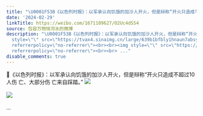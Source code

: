 ```yaml
---
title: "\U0001F53B《以色列时报》：以军承认向饥饿的加沙人开火，但是辩称“开火只造成不超过10人伤 亡、大部分伤 亡来自踩踏。” [图片][图片]"
date: '2024-02-29'
linkTitle: https://weibo.com/1671109627/O2Uc4dSS4
source: 包容万物恒河水的微博
description: "\U0001F53B《以色列时报》：以军承认向饥饿的加沙人开火，但是辩称“开火只造成不超过10人伤 亡、大部分伤 亡来自踩踏。” <img
  style=\"\" src=\"https://tvax4.sinaimg.cn/large/639b1bfbly1hnaun7absyj20wx0cu43x.jpg\"
  referrerpolicy=\"no-referrer\"><br><br><img style=\"\" src=\"https://tvax2.sinaimg.cn/large/639b1bfbly1hnauong9uij20yh0ebk01.jpg\"
  referrerpolicy=\"no-referrer\"><br><br> ..."
disable_comments: true
---
```

🔻《以色列时报》：以军承认向饥饿的加沙人开火，但是辩称“开火只造成不超过10人伤 亡、大部分伤 亡来自踩踏。” <img style="" src="https://tvax4.sinaimg.cn/large/639b1bfbly1hnaun7absyj20wx0cu43x.jpg" referrerpolicy="no-referrer"><br><br><img style="" src="https://tvax2.sinaimg.cn/large/639b1bfbly1hnauong9uij20yh0ebk01.jpg" referrerpolicy="no-referrer"><br><br> ...
